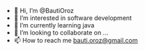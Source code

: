 - 👋 Hi, I’m @BautiOroz
- 👀 I’m interested in software development
- 🌱 I’m currently learning java
- 💞️ I’m looking to collaborate on ...
- 📫 How to reach me bauti.oroz@gmail.com

<!---
BautiOroz/BautiOroz is a ✨ special ✨ repository because its `README.md` (this file) appears on your GitHub profile.
You can click the Preview link to take a look at your changes.
--->
